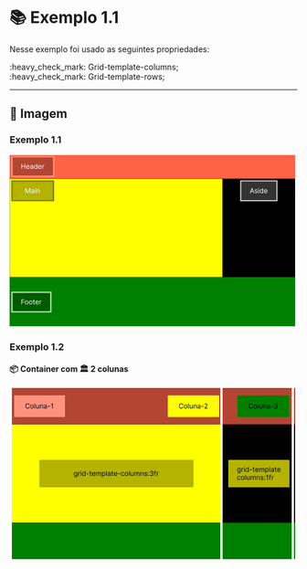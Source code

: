 # :books: Exemplo 1.1

<p>Nesse exemplo foi usado as seguintes propriedades:</p>
<p>    
    :heavy_check_mark: Grid-template-columns;<br>
    :heavy_check_mark: Grid-template-rows;<br>          
</p>

---

## :art: Imagem 

### Exemplo 1.1

<img alt="container" src="./../img/img-01-aula-1.1-ex.png">

### Exemplo 1.2

#### :package: Container com :classical_building: 2 colunas

<img alt="container" src="./../img/img-01-aula-1.1.1-ex.png">
